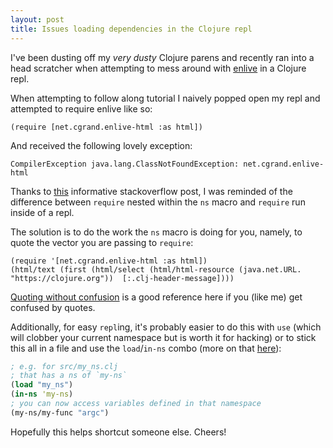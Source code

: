 ```yaml
---
layout: post
title: Issues loading dependencies in the Clojure repl
---
```


I've been dusting off my _very dusty_ Clojure parens and recently ran into a head scratcher when attempting to mess around with [enlive](https://github.com/cgrand/enlive) in a Clojure repl.

When attempting to follow along tutorial I naively popped open my repl and attempted to require enlive like so:

```
(require [net.cgrand.enlive-html :as html])
```

And received the following lovely exception:

```
CompilerException java.lang.ClassNotFoundException: net.cgrand.enlive-html
```

Thanks to [this](https://stackoverflow.com/a/9811346/1048479) informative stackoverflow post, I was reminded of the difference between `require` nested within the `ns` macro and `require` run inside of a repl.

The solution is to do the work the `ns` macro is doing for you, namely, to quote the vector you are passing to `require`:

```
(require '[net.cgrand.enlive-html :as html])
(html/text (first (html/select (html/html-resource (java.net.URL. "https://clojure.org"))  [:.clj-header-message])))
```

[Quoting without confusion](https://8thlight.com/blog/colin-jones/2012/05/22/quoting-without-confusion.html) is a good reference here if you (like me) get confused by quotes.

Additionally, for easy `repl`ing, it's probably easier to do this with `use` (which will clobber your current namespace but is worth it for hacking) or to stick this all in a file and use the `load`/`in-ns` combo (more on that [here](https://www.beyondtechnicallycorrect.com/2013/04/14/loading-and-using-namespaces-in-the-clojure-repl/)):

```clojure
; e.g. for src/my_ns.clj
; that has a ns of `my-ns`
(load "my_ns")
(in-ns 'my-ns)
; you can now access variables defined in that namespace
(my-ns/my-func "argc")
```

Hopefully this helps shortcut someone else. Cheers!
